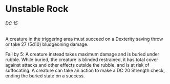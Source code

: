 # Unstable Rock

###### DC 15

A creature in the triggering area must succeed on a Dexterity saving throw or take 27 (5d10) bludgeoning damage.

Fail by 5: A creature instead takes maximum damage and is buried under rubble. While buried, the creature is blinded restrained, it has total cover against attacks and other effects outside the rubble, and is at risk of suffocating. A creature can take an action to make a DC 20 Strength check, ending the buried state on a success.